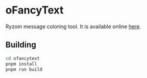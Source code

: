 # oFancyText

Ryzom message coloring tool. It is available online [here](https://ofancytext.firebaseapp.com).

## Building

```sh
cd ofancytext
pnpm install
pnpm run build
```
